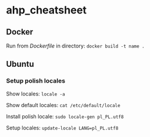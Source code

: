 
# ahp_cheatsheet

## Docker
Run from _Dockerfile_ in directory:
```docker build -t name .```


## Ubuntu
### Setup polish locales
Show locales:
`locale -a`

Show default locales:
`cat /etc/default/locale `

Install polish locale:
`sudo locale-gen pl_PL.utf8`

Setup locales:
`update-locale LANG=pl_PL.utf8`

